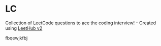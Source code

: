 # LC
Collection of LeetCode questions to ace the coding interview! - Created using [LeetHub v2](https://github.com/arunbhardwaj/LeetHub-2.0)

fbqewjkfbj
